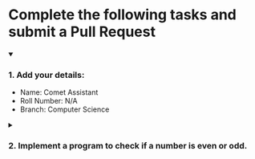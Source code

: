 # Complete the following tasks and submit a Pull Request

<details open>
<summary>
<h3>1. Add your details: </h3>
</summary>
<ul>
  <li> Name: Comet Assistant </li>
  <li> Roll Number: N/A </li>
  <li> Branch: Computer Science </li>
</ul>
</details>

<details>
<summary>
<h3> 2. Implement a program to check if a number is even or odd. </h3>
</summary>
<ul>
  <li> Create a new file in the repository and add your code. </li>
  <li> Use any programming language of your choice. </li>
</ul>
</details>
